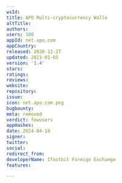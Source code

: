 ```yaml
---
wsId: 
title: APO Multi-cryptocurrency Walle
altTitle: 
authors: 
users: 100
appId: net.apo.com
appCountry: 
released: 2020-12-27
updated: 2021-01-05
version: '1.4'
stars: 
ratings: 
reviews: 
website: 
repository: 
issue: 
icon: net.apo.com.png
bugbounty: 
meta: removed
verdict: fewusers
appHashes: 
date: 2024-04-19
signer: 
twitter: 
social: 
redirect_from: 
developerName: Ifastbit Foreign Exchange
features: 

---
```


